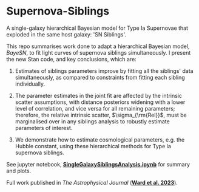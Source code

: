 # Supernova-Siblings
A single-galaxy hierarchical Bayesian model for Type Ia Supernovae that exploded in the same host galaxy: 'SN Siblings'. 

This repo summarises work done to adapt a hierarchical Bayesian model, *BayeSN*, to fit light curves of supernova siblings simultaneously. I present the new Stan code, and key conclusions, which are:  

1. Estimates of siblings parameters improve by fitting all the siblings' data simultaneously, as compared to constraints from fitting each sibling individually.

2. The parameter estimates in the joint fit are affected by the intrinsic scatter assumptions, with distance posteriors widening with a lower level of correlation, and vice versa for all remaining parameters; therefore, the relative intrinsic scatter, $\sigma_{\rm{Rel}}$, must be marginalised over in any siblings analysis to robustly estimate parameters of interest.

3. We demonstrate how to estimate cosmological parameters, e.g. the Hubble constant, using these hierarchical methods for Type Ia supernova siblings.

See jupyter notebook, [**SingleGalaxySiblingsAnalysis.ipynb**](https://github.com/sam-m-ward/Supernova-Siblings/blob/main/SingleGalaxySiblingsAnalysis.ipynb) for summary and plots.

Full work published in *The Astrophysical Journal* ([**Ward et al. 2023**](https://iopscience.iop.org/article/10.3847/1538-4357/acf7bb)).
